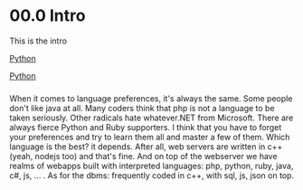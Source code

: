 # 00.0 Intro
This is the intro

[Python](##Python)

[Python](#python)

###
When it comes to language preferences, it's always the same. Some people don't like java at all. Many coders think that php is not a language to be taken seriously. Other radicals hate whatever.NET from Microsoft. There are always fierce Python and Ruby supporters. I think that you have to forget your preferences and try to learn them all and master a few of them. Which language is the best? it depends. After all, web servers are written in c++ (yeah, nodejs too) and that's fine. And on top of the webserver we have realms of webapps built with interpreted languages: php, python, ruby, java, c#, js, ... . As for the dbms: frequently coded in c++, with sql, js, json on top.
